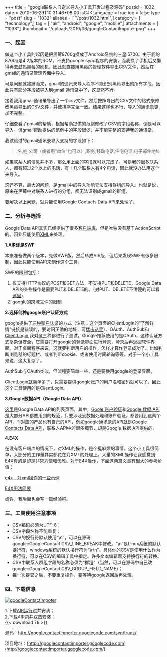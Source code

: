 +++
title = "google联系人自定义导入小工具开发过程及源码"
postid = 1032
date = 2010-06-29T10:31:46+08:00
isCJKLanguage = true
toc = false
type = "post"
slug = "1032"
aliases = [ "/post/1032.html",]
category = [ "technology",]
tag = [ "air", "android", "google", "mobile",]
attachments = [ "1033",]
thumbnail = "/uploads/2010/06/googleContactImpoter.png"
+++


### 一、起因

做这个小工具的起因是把黑莓8700g换成了Android系统的三星i5700。由于我的8700g是4.2版本的ROM，不支持google
sync程序的安装，而我换了手机后又懒得再去鼓捣黑莓的刷机，因此就直接用黑莓的管理软件导出CSV文件，然后在gmail的通讯录管理界面中导入。

可是问题就接踵而来，gmail的通讯录导入程序不能识别黑莓导出的所有字段，因此只有部分字段被导入到gmail
通讯录中了，这显然不行。

接着我用gmail通讯录导出了一个csv文件，然后按照导出的CSV文件的格式来修改黑莓导出的CSV文件，并使排序完全一致。结果这样也不行，导入的通讯录更加不完整。

仔细查看了gmail的帮助，根据帮助提供的范例修改了CSV的字段名称，倒是可以导入。但gmail帮助提供的范例中的字段很少，并不能完整的支持我的通讯录。

我试验过的gmail通讯录导入支持的字段如下：<!--more-->

> 名,姓,公司（或者用“单位”也可以）,职务,移动电话,住宅电话,电子邮件地址

如果联系人的信息并不多，那么用上面的字段就可以完成了，可是我的很多联系人，都有超过2个以上的电话，有十几个联系人有4个电话，因此就没办法用这个来导入。

这还不算，最大的问题，是gmail中的导入功能无法支持群组的导入。也就是说，原来在黑莓中对联系人进行的分组，都无法识别成gmail的群组。

要解决以上问题，就只能使用Google Contacts Data API来处理了。

### 二、分析与选择

Google Data
API其实已经提供了很多[客户端库](http://code.google.com/intl/zh-CN/apis/gdata/docs/client-libraries.html "google api client library")，但是唯独没有基于ActionScript的。因此只能使用[XML](http://code.google.com/intl/zh-CN/apis/contacts/docs/3.0/developers_guide_protocol.html)来处理。

**1.AIR还是SWF**

本来准备做两个版本，先做SWF版，然后转成AIR版，但后来发现SWF有很多限制，因此只能使用AIR来制作这个工具。

SWF的限制包括：

1.  仅支持HTTP协议的POST和GET方法，不支持PUT和DELETE，Google Data
    API的某些操作是需要PUT和DELETE的。（对PUT、DELETE不清楚的可以看[这里](http://blog.csdn.net/gideal_wang/archive/2009/07/02/4316691.aspx)）
2.  google的跨域文件的限制

**2.选择何种google账户认证方式**

google提供了[三种账户认证](http://code.google.com/intl/zh-CN/apis/accounts/)的方式（注意：这个页面的ClientLogin的“了解详情”链接是错误的，要访问正确的地址，可[猛击这里](http://code.google.com/intl/zh-CN/apis/gdata/docs/auth/clientlogin.html)）、OAuth、AuthSub和[ClientLogin](http://code.google.com/intl/zh-CN/apis/gdata/docs/auth/clientlogin.html),我对这三种都进行了测试。Google推荐使用的是OAuth，这种认证方式复杂但安全，它需要打开google的登录界面进行登录，登录后再返回软件界面。对于桌面程序来说，这就要判断用户的操作，怎样才算作登录成功了。比如判断浏览器的标题栏、或者判断cookie、或者使用时间轮询等等。对于一个小工具来说，这太复杂了。

AuthSub与OAuth类似，但流程要简单一些，还是要使用google的登录界面。

ClientLogin就简单多了，只需要提供google账户的用户名和密码就可以了。因此这个工具使用的是ClientLogin。

**3.Google数据API（Google Data API）**

[这里](http://code.google.com/intl/zh-CN/more/)是Google Data
API的列表页面，其中，[Goole
账户验证](http://code.google.com/apis/accounts/)和[Google 数据
API](http://code.google.com/apis/gdata/)是大部分API都要用到的规范，只要涉及到数据处理和账户验证，都要用到这两个API，而对应的产品也有自己的API，例如google通讯录的API就是[Google
Contacts Data
API](http://code.google.com/intl/zh-CN/apis/contacts/)，联系人API中的很多细节，却是Google
数据 API提供的。

**4.E4X**

在没有客户端库的情况下，对XML的操作，是个挺麻烦的事情。这个小工具很简单，大部分的工作量其实都花在对XML的处理上。大量的XML操作让我感觉到E4X真的是却是非常方便和优雅。对于E4X操作，下面这两篇文章有很大的参考价值：

[e4x -
对xml操作的一些示例](http://www.nshen.net/blog/article.asp?id=462)

[E4X用法简要](http://sban.biz/223)

或许，我后面也会写一篇经验吧。

### 三、工具使用注意事项

-   CSV编码必须为UTF-8；
-   CSV字段名称不能重复；
-   CSV的换行符默认使用“\\n”，可以在源码google::GoogleContact.CSV\_LINE\_BREAK中修改。“\\n”是Linux系统的默认换行符，windows系统的默认换行符为“\\r\\n”。具体你的CSV是使用什么作为换行符，可以在CSV的编辑工具中指定。许多文本编辑器支持换行符的转换。
-   CSV中联系人群组字段的名称必须为“群组”（当然，可以在源码中自己改google::GoogleContact.CSV\_GROUP\_FIELD\_NAME）；
-   每一次提交之后，不要重复操作，要等待google返回后再处理。

### 四、下载信息

[![](/uploads/2010/06/googleContactImpoter.png "googleContactImpoter")](/uploads/2010/06/googleContactImpoter.png)

1.下载[AIR运行时](http://get.adobe.com/air)并安装；  
2.下载AIR包并双击安装：  
{{< download 76 >}}

源码：<http://googlecontactimporter.googlecode.com/svn/trunk/>

项目地址：[http://googlecontactimporter.googlecode.com](http://googlecontactimporter.googlecode.com/)

